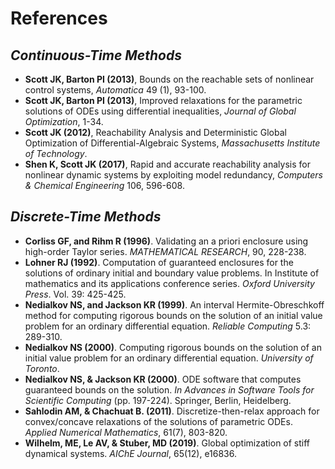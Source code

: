 # **References**

## *Continuous-Time Methods*
- **Scott JK, Barton PI (2013)**, Bounds on the reachable sets of nonlinear control systems, *Automatica* 49 (1), 93-100.
- **Scott JK, Barton PI (2013)**, Improved relaxations for the parametric solutions of ODEs using differential inequalities, *Journal of Global Optimization*, 1-34.
- **Scott JK (2012)**, Reachability Analysis and Deterministic Global Optimization of Differential-Algebraic Systems, *Massachusetts Institute of Technology*.
- **Shen K, Scott JK (2017)**, Rapid and accurate reachability analysis for nonlinear dynamic systems by exploiting model redundancy, *Computers & Chemical Engineering* 106, 596-608.

## *Discrete-Time Methods*
- **Corliss GF, and Rihm R (1996)**. Validating an a priori enclosure using high-order Taylor series. *MATHEMATICAL RESEARCH*, 90, 228-238.
- **Lohner RJ (1992)**. Computation of guaranteed enclosures for the solutions of ordinary initial and boundary value problems. In Institute of mathematics and its applications conference series. *Oxford University Press*. Vol. 39: 425-425.
- **Nedialkov NS, and Jackson KR (1999)**. An interval Hermite-Obreschkoff method for computing rigorous bounds on the solution of an initial value problem for an ordinary differential equation. *Reliable Computing* 5.3: 289-310.
- **Nedialkov NS (2000)**. Computing rigorous bounds on the solution of an initial value problem for an ordinary differential equation. *University of Toronto*.
- **Nedialkov NS, & Jackson KR (2000)**. ODE software that computes guaranteed bounds on the solution. *In Advances in Software Tools for Scientific Computing* (pp. 197-224). Springer, Berlin, Heidelberg.
- **Sahlodin AM, & Chachuat B. (2011)**. Discretize-then-relax approach for convex/concave relaxations of the solutions of parametric ODEs. *Applied Numerical Mathematics*, 61(7), 803-820.
- **Wilhelm, ME, Le AV, & Stuber, MD (2019)**. Global optimization of stiff dynamical systems. *AIChE Journal*, 65(12), e16836.
